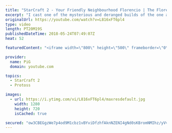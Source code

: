 ```yaml
---
title: "StarCraft 2 - Your Friendly Neighbourhood Florencio | The Florencio Files #9"
excerpt: "I cast one of the mysterious and deranged builds of the one and only Florencio, the dude that invented the proxy nexus recall rush -- Watch live at https://www.twitch.tv/x5_pig"
originalUrl: https://youtube.com/watch?v=L816xFT6pl4
type: video
length: PT20M19S
publishedDateTime: 2018-05-24T07:49:07Z
heat: 52

featuredContent: "<iframe width=\"800\" height=\"500\" frameborder=\"0\" src=\"https://www.youtube.com/embed/L816xFT6pl4\" allow=\"accelerometer; autoplay; encrypted-media; gyroscope; picture-in-picture\" allowfullscreen></iframe>"

provider:
  name: PiG
  domain: youtube.com

topics:
  - StarCraft 2
  - Protoss

images:
  - url: https://i.ytimg.com/vi/L816xFT6pl4/maxresdefault.jpg
    width: 1280
    height: 720
    isCached: true

secured: "ow3CBEGgzWe7p4od9M1cbz1vBYviDfzhfAknNZENI4gNd0sKBromNMIhz/yVvyRZc8Bn/abKc21GHttSVzr5lDmYNr5OARDBesvBtpiEN/zNkv6r/ia7ku+QxSNmUf7XjBz1moiDVlalSdRX9UFGbi3e66dViIczNZE9gHo1I0j+OzxiT/tsBj+IW3Ujzqddexqj6M3f3eki/VKDqEg6UhIM0/RN+WpvgPwixY2NMjmOtmUeZOcvbzTUK7zqdMb111l0DOrFPZzo7Z0NoVzh3MQv9biDmD3GXF6sYlIO2UmGAtZIZbJcHF/OHIrHVIipS36E+VootDQAtyOh++eAutz17Y8Xx8xsUYd9OQYfY5yjaJa7n8hOqf3GRXSERPzEen4cp09oyQMhnBZmY4pMJNWGG/s+JCRnY3kZhIPxR8c=;3oWY2tiEt4TEzhE4opl3Vw=="
---
```


